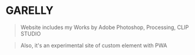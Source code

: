 # GARELLY
> Website includes my Works by Adobe Photoshop, Processing, CLIP STUDIO

> Also, it's an experimental site of custom element with PWA
